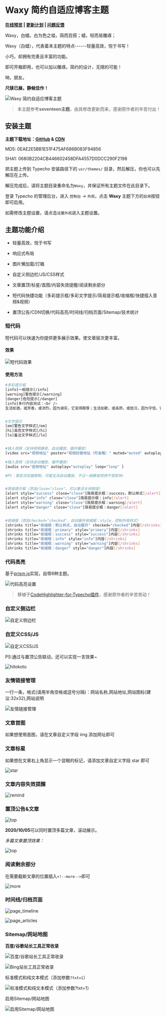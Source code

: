 # Waxy 简约自适应博客主题

**[在线预览](https://www.idzd.top/) | [更新计划](https://github.com/dingzd1995/typecho-theme-waxy/projects/2) | [问题反馈](https://github.com/dingzd1995/typecho-theme-waxy/issues)**

Waxy，白蜡。白为色之祖，简而百搭；蜡，轻而易雕琢；

Waxy（白蜡），代表着本主题的特点------轻量高效，悦于书写！

小巧，却拥有完善且丰富的功能。

即可开箱即用，也可以加以雕琢。简约的设计，无限的可能！

呐，朋友。

**尺牍已展，静候佳作！**

![Waxy 简约自适应博客主题](https://i.loli.net/2020/11/23/uTkdCBGjoVg7iyc.png)

> 本主题参考**seventeen主题**，由其修改更新而来，感谢原作者的辛苦付出！

## 安装主题

**主题下载地址：[GitHub](https://github.com/dingzd1995/typecho-theme-waxy/releases/tag/v2020.10.30) & [CDN](https://pic.idzd.top/typecho-theme-waxy/v2020.10.30.zip)**

MD5: 0EAE2E5BB1E51F475AF686B083F94856

SHA1: 0680B2204CB446602458DFA4557D0DCC290F2198

把主题上传到 Typecho 安装路径下的 `usr/themes/` 目录，然后解压，你也可以先解压在上传。

解压完成后，请将主题目录重命名为`Waxy`，并保证所有主题文件在此目录下。

登录 Typecho 的管理后台，进入 `控制台` -> `外观`，点击 **Waxy** 主题下方的`启用`按钮即可启用。

如需修改主题设置，请点击`设置外观`进入主题设置。

## 主题功能介绍

- 轻量高效，悦于书写

- 响应式布局

- 图片懒加载/灯箱

- 自定义侧边栏/JS/CSS样式

- 文章置顶/标星/首图/内容失效提醒/阅读剩余部分

- 短代码快捷功能（多彩提示框/多彩文字提示/简易提示框/收缩框/快捷插入音频&视频）

- 置顶公告/CDN切换/代码高亮/时间线/归档页面/Sitemap/技术统计

  

### 短代码

短代码可以快速为你提供更多展示效果。使文章层次更丰富。

#### 效果

![短代码效果](https://i.loli.net/2020/11/23/P4W8DkArqdfIQ9j.png)

#### 使用方法

```bash
#多彩提示框
[info]一般提示[/info]
[warning]警告提示[/warning]
[danger]危险提示[/danger]
[info]多行内容测试：<br />
生活如酒，或芳香，或浓烈，因为诚实，它变得醇厚；生活如歌，或高昂，或低沉，因为守信，它变得悦耳； 生活如画，或明丽，或素雅，因为诚信，它变得美丽。[/info]


#文字提示
[em]警告文字样式[/em]
[hi]高亮文字样式[/hi]
[lo]备注文字样式[/lo]


#插入视频（支持视频静音，自动播放，循环播放）
[video src="视频地址" poster="视频封面地址（可省略）" muted="muted" autoplay="autoplay" loop="loop" ]

#插入音频（支持自动播放，循环播放）
[audio src="音频地址" autoplay="autoplay" loop="loop" ]

#PS：某些浏览器限制，可能无法自动播放，不过一般静音视频不受影响~


#简易提示框（添加close="close"，可以激活关闭按钮）
[alert style="success" close="close"]简易提示框：success，默认样式[/alert]
[alert style="info" close="close"]简易提示框：info[/alert]
[alert style="warning" close="close"]简易提示框：warning[/alert]
[alert style="danger" close="close"]简易提示框：danger[/alert]


#收缩框（添加checked="checked"，自动展开收缩框；style，控制外观样式）
[shrinks title="收缩框：默认样式，自动展开" checked="checked"]内容[/shrinks]
[shrinks title="收缩框：primary" style="primary"]内容[/shrinks]
[shrinks title="收缩框：success" style="success"]内容[/shrinks]
[shrinks title="收缩框：info" style="info"]内容[/shrinks]
[shrinks title="收缩框：warning" style="warning"]内容[/shrinks]
[shrinks title="收缩框：danger" style="danger"]内容[/shrinks]

```

### 代码高亮

基于[prism.js](https://prismjs.com/download.html#themes=prism-okaidia&languages=markup+css+clike+javascript+apacheconf+c+csharp+bash+cpp+aspnet+coffeescript+markup-templating+git+less+java+php+javadoclike+markdown+json+nginx+sql+python+javadoc+smarty&plugins=line-numbers+toolbar+normalize-whitespace+show-language+copy-to-clipboard+match-braces)实现，自带8种主题。

![代码高亮设置](https://i.loli.net/2020/11/23/s5BIN9yjZQmzfOh.png)

> 移植于[CodeHighlighter-for-Typecho插件](https://github.com/Copterfly/CodeHighlighter-for-Typecho)，感谢原作者的辛苦劳动！

### 自定义侧边栏

![自定义侧边栏](https://i.loli.net/2020/11/23/ZFLUDgxQfsuiJjB.png)

### 自定义CSS/JS

![自定义CSS/JS](https://i.loli.net/2020/11/23/9OEhWAjxcJegRIQ.png)

PS:通过与置顶公告联动，还可以实现一言效果~

![hitokoto](https://i.loli.net/2020/11/23/Phk9Z5gFyM3R8f6.gif)


### 友情链接管理

一行一条，格式(请用半角空格或逗号分隔)：网站名称,网站地址,网站图标(建议:32x32),网站说明

![友情链接管理](https://i.loli.net/2020/11/23/ytqnMQ4ml7uBkba.png)

### 文章首图

如果想使用首图，请在文章自定义字段 img 添加网址即可

### 文章标星

如果想在文章右上角显示一个显眼的标记，请添加文章自定义字段 star 即可

![star](https://i.loli.net/2020/11/23/z8BZR16vrXDN3iu.png)

### 文章内容失效提醒

![remind](https://i.loli.net/2020/11/23/IX1qEl72vnJ8CHa.png)

### 置顶公告&文章

![top](https://i.loli.net/2020/11/23/rbJEPSOakVTnuzG.png)

**2020/10/05**可以同时置顶多篇文章，滚动展示。

*多篇文章置顶效果：*

![top](https://i.loli.net/2020/11/23/P6BYJ3GH4NbhkKI.gif)


### 阅读剩余部分

在需要截断文章的位置插入`<!--more-->`即可

![more](https://i.loli.net/2020/11/23/9CSjDnkx3tgaYFw.png)

### 时间线/归档页面

![page_timeline](https://i.loli.net/2020/11/23/ybvg9jYUVaIf1rp.png)

![page_articles](https://i.loli.net/2020/11/23/6VkMKiN4mpqXZOo.png)

### Sitemap/网站地图

**百度/谷歌站长工具正常收录**

![百度/谷歌站长工具正常收录](https://i.loli.net/2020/11/23/FCA3nSqbUK2OMdY.png)

![Bing站长工具正常收录](https://i.loli.net/2020/11/23/vEyMC2q9wp7R4FG.png)


标准模式和纯文本模式（添加参数`?txt=1`）

![标准模式和纯文本模式（添加参数`?txt=1`）](https://i.loli.net/2020/11/23/7LMl9a5ftSykvBw.png)

启用Sitemap/网站地图

![启用Sitemap/网站地图](https://i.loli.net/2020/11/23/9pwEkinXOMb4Cur.png)
